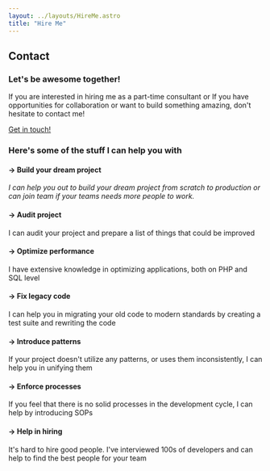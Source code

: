 ```yaml
---
layout: ../layouts/HireMe.astro
title: "Hire Me"
---
```


<section id="contact" class="section text-center">
<div class="text-center">
<span>
<h2 class="text-2xl inline-block my-6 font-medium">Contact</h2>
</span>
<svg class="rough-annotation" style="position: absolute; top: 0px; left: 0px; overflow: visible; pointer-events: none; width: 100px; height: 100px;">
<path d="M362.7634511142969 4066.1112382262945 C395.25088476907695 4066.5994306105613, 421.24077508889604 4069.3482943076133, 444.86968137323856 4065.7723800987005" fill="none" stroke="rgb(5 206 145)" stroke-width="2">
</path>
<path d="M442.6560175269842 4070.004857555032 C418.1588981235051 4069.9944660880374, 390.16396072686183 4071.755879185419, 364.5461785644293 4068.1479835659266" fill="none" stroke="rgb(5 206 145)" stroke-width="2">
</path>
</svg>
</div>
<div class="mt-8 mb-8"><h3 class="font-medium text-lg mb-2 md:text-3xl">Let's be awesome together!</h3><p class="mb-6 mx-auto max-w-lg md:mb-10 lg:leading-loose">If you are interested in hiring me as a part-time consultant or If you have opportunities for collaboration or want to build something amazing, don't hesitate to contact me!</p><a role="button" class="bg-marrsgreen hover:bg-marrslight active:bg-marrsdark dark:hover:bg-carrilight dark:active:bg-carridark dark:bg-carrigreen text-bglight dark:text-bgdark py-2 px-3 rounded lg:text-xl  outline-marrsgreen dark:outline-carrigreen focus-visible:outline-double outline-offset-2" href="mailto:karthick@gigcodes.coms" target="_self">Get in touch!</a></div></section>

### Here's some of the stuff I can help you with

#### -> Build your dream project

_I can help you out to build your dream project from scratch to production or can join team if your teams needs more
people to work._

#### -> Audit project

I can audit your project and prepare a list of things that could be improved

#### -> Optimize performance

I have extensive knowledge in optimizing applications, both on PHP and SQL level

#### -> Fix legacy code

I can help you in migrating your old code to modern standards by creating a test suite and rewriting the code

#### -> Introduce patterns

If your project doesn't utilize any patterns, or uses them inconsistently, I can help you in unifying them

#### -> Enforce processes

If you feel that there is no solid processes in the development cycle, I can help by introducing SOPs

#### -> Help in hiring

It's hard to hire good people. I've interviewed 100s of developers and can help to find the best people for your team

